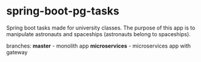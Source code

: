 # spring-boot-pg-tasks
Spring boot tasks made for university classes.
The purpose of this app is to manipulate astronauts and spaceships (astronauts belong to spaceships).

branches:
**master** - monolith app 
**microservices** - microservices app with gateway
